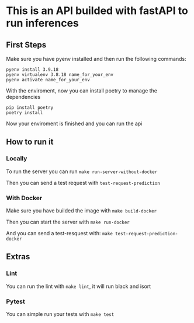 # This is an API builded with fastAPI to run inferences

## First Steps
Make sure you have pyenv installed and then run the following commands:
```
pyenv install 3.9.18
pyenv virtualenv 3.8.18 name_for_your_env
pyenv activate name_for_your_env
```
With the enviroment, now you can install poetry to manage the dependencies
```
pip install poetry
poetry install
```
Now your enviroment is finished and you can run the api

## How to run it

### Locally
To run the server you can run
`make run-server-without-docker` 

Then you can send a test request with
`test-request-prediction`

### With Docker
Make sure you have builded the image with
`make build-docker`

Then you can start the server with
`make run-docker`

And you can send a test-resquest with:
`make test-request-prediction-docker` 

## Extras
### Lint
You can run the lint with `make lint`, it will run black and isort
### Pytest
You can simple run your tests with `make test` 
